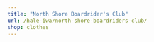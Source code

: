 ```yaml
---
title: "North Shore Boardrider's Club"
url: /hale-iwa/north-shore-boardriders-club/
shop: clothes
---
```

